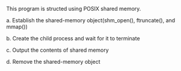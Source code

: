 This program is structed using POSIX shared memory.

a. Establish the shared-memory object(shm_open(), ftruncate(), and mmap())

b. Create the child process and wait for it to terminate

c. Output the contents of shared memory

d. Remove the shared-memory object
